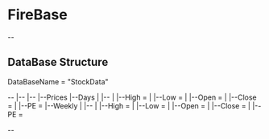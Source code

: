 # FireBase 
--

## DataBase Structure

DataBaseName = "StockData"

-- <Stock Short Name>
    |-- <Complete Name>
    |-- <Category>
    |--Prices
        |--Days
        |   |--<Date>
        |       |--High = <HighValue>
        |       |--Low = <LowValue>
        |       |--Open = <OpenValue>
        |       |--Close = <CloseValue>
        |       |--PE = <PE Ratio Value>
        |--Weekly
        |   |--<Date>
        |       |--High = <HighValue>
        |       |--Low = <LowValue>
        |       |--Open = <OpenValue>
        |       |--Close = <CloseValue>
        |       |--PE = <PE Ratio Value>

--